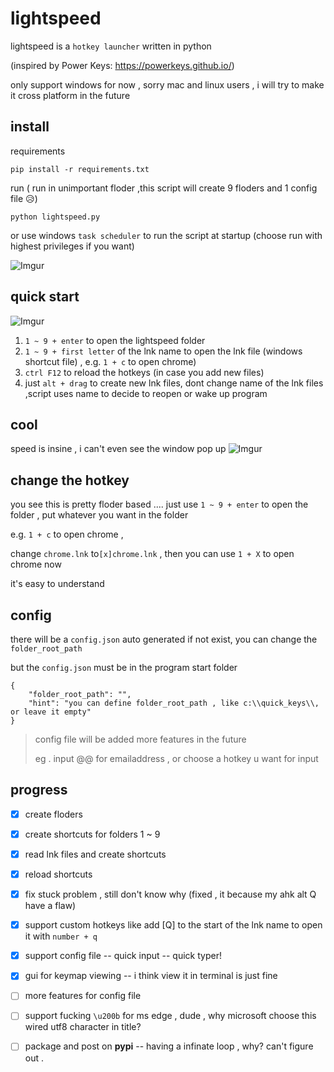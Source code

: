 # lightspeed
lightspeed is a `hotkey launcher` written in python

 (inspired by Power Keys: https://powerkeys.github.io/)



only support windows for now , sorry mac and linux users , i will try to make it cross platform in the future

## install
requirements
```
pip install -r requirements.txt
```
run ( run in unimportant floder ,this script will create 9 floders and 1 config file 😥) 
```
python lightspeed.py
```


or use windows `task scheduler` to run the script at startup (choose run with highest privileges if you want)

![Imgur](https://i.imgur.com/zwhjR2g.png)



## quick start

![Imgur](https://i.imgur.com/9wYUkGS.png)

1. `1 ~ 9 + enter` to open the lightspeed folder 
2. `1 ~ 9 + first letter` of the lnk name to open the lnk file (windows shortcut file) , e.g. `1 + c` to open chrome)
3. `ctrl F12` to reload the hotkeys (in case you add new files)
4. just `alt + drag` to create new lnk files, dont change name of the lnk files ,script uses name to decide to reopen or wake up program

## cool
speed is insine ,  i can't even see the window pop up
![Imgur](https://i.imgur.com/vroF1F1.gifv)


##  change the hotkey

you see this is pretty floder based ....
just use `1 ~ 9 + enter` to open the folder , put whatever you want in the folder


e.g. `1 + c` to open chrome , 

change `chrome.lnk` to`[x]chrome.lnk` , then you can use `1 + X` to open chrome now

it's easy to understand


## config

there will be a `config.json` auto generated if not exist, you can change the `folder_root_path` 

but the `config.json`  must be in the program start folder 
```
{
    "folder_root_path": "",
    "hint": "you can define folder_root_path , like c:\\quick_keys\\, or leave it empty"
}
```

> config file will be added more features in the future
> 
> eg . input @@ for emailaddress , or choose a hotkey u want  for input 


## progress 
- [x] create floders
- [x] create shortcuts for folders 1 ~ 9
- [x] read lnk files and create shortcuts
- [x] reload shortcuts 
- [x] fix stuck problem , still don't know why (fixed , it because my ahk alt Q have a flaw)
- [x] support custom hotkeys like add [Q] to the start of the lnk name to open it with `number + q`
- [x] support config file -- quick input -- quick typer!
- [x] gui for keymap viewing -- i think view it in terminal is just fine 
- [ ] more features for config file


- [ ] support fucking `\u200b` for ms edge , dude , why microsoft choose this wired utf8 character in title?
- [ ] package and post on **pypi** -- having a infinate loop , why? can't figure out .

<!-- # upload
> make sure have twine installed first

1. change `setup.py`
2. testing `py setup.py develop`
3. `py setup.py sdist`
4. `twine upload dist/*`33rrrr如1d1d -->